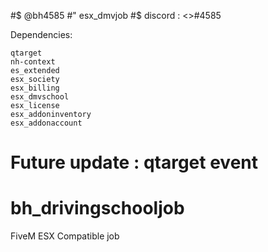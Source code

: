 #$ @bh4585
#" esx_dmvjob
#$ discord : <>#4585

Dependencies:
```
qtarget
nh-context
es_extended
esx_society
esx_billing
esx_dmvschool
esx_license
esx_addoninventory
esx_addonaccount
```
# Future update : qtarget event 
# bh_drivingschooljob
FiveM ESX Compatible job
